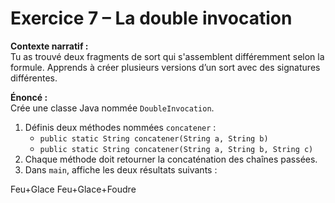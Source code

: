 # Exercice 7 – La double invocation

**Contexte narratif :**  
Tu as trouvé deux fragments de sort qui s'assemblent différemment selon la formule. Apprends à créer plusieurs versions d’un sort avec des signatures différentes.

**Énoncé :**  
Crée une classe Java nommée `DoubleInvocation`.  
1. Définis deux méthodes nommées `concatener` :  
   - `public static String concatener(String a, String b)`  
   - `public static String concatener(String a, String b, String c)`  
2. Chaque méthode doit retourner la concaténation des chaînes passées.  
3. Dans `main`, affiche les deux résultats suivants :

Feu+Glace
Feu+Glace+Foudre
